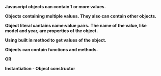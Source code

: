 <!DOCTYPE html>

<html>
    <head>
        <title>functions parameters</title>
        <meta charset="UTF-8">
        <meta name="viewport" content="width=device-width, initial-scale=1.0">
    </head>
    <body>
        <b>Javascript objects can contain 1 or more values.</b>
        <p id="printMe1"></p>
        <b>Objects containing multiple values.</b>
        <b>They also can contain other objects.</b>
        <p id="printMe2"></p>
        <b>Object literal cantains name:value pairs.</b>
        <b>The name of the value, like model and year, are properties of the object.</b>
        <p id="printMe3"></p>
        <b>Using built in method to get values of the object.</b>
        <p id="printMe4"></p>
        <p id="printMe5"></p>
        <b>Objects can contain functions and methods.</b>
        <p id="printMe6"></p>
        <b>OR</b>
        <p id="printMe7"></p>
        <b>Instantiation - Object constructor</b>
        <p id="printMe8"></p>
        <script>
            //Javascript objects can contain 1 or more values 
            var motorcycles = ["Ducati", "Honda", "Triumph"];
            motorcycles[3] = "Moto Guzzi";
            //accessing the values of the object motorcycles
            document.getElementById("printMe1").innerHTML = motorcycles[0] + ", " + motorcycles[1] + ", " + motorcycles[2] + ", " + motorcycles[3];

            //objects can be single variables
            var model = "ducati";

            //objects containing multiple values
            var ducati = [model, "1999"];
            var honda = ["Nx250", "1989"];
            var motoGuzzi = ["Breva", "2008"];
            var triumph = ["Thunderbird", "1999"];

            //object of objects
            var moto = [ducati, honda, motoGuzzi, triumph];

            for (var i = 0; i < moto.length; i++) {
                document.getElementById("printMe2").innerHTML = moto;
            }

            //object literal cantains name:value pairs
            //the name of the value, like model and year, are properties of the object
            var ducati = {model: "Monster", year: "1999"};
            var honda = {model: "Nx250", year: "1989"};
            var motoGuzzi = {model: "Breva", year: "2008"};
            var triumph = {model: "Thunderbird", year: "1998"};

            var motos = [ducati, honda, motoGuzzi, triumph];

            var text = "Motorcycles:";

            for (var i = 0; i < motos.length; i++) {
                text += "</br>" + motos[i].model + ", " + motos[i].year;
            }
            document.getElementById("printMe3").innerHTML = text;

            //using a built in method to get properties of object
            var keys = Object.keys(ducati);
            document.getElementById("printMe4").innerHTML = keys;

            //using built in method to get values of the object
            var values = Object.values(ducati);
            document.getElementById("printMe5").innerHTML = values;
            
            //objects can contain functions
            motos.yourBike = function() {return "Your " + model.toString() +  
                        " is a " + ducati.year + " " + ducati.model + "."};
            document.getElementById("printMe6").innerHTML = motos.yourBike();
            
            //OR
            text = "";
            motos.yourBikes = function() {for (var i = 0; i < motos.length; i++) {
                text += "</br>" + motos[i].model + ", " + motos[i].year;
            }return text};
            document.getElementById("printMe7").innerHTML = motos.yourBikes();
            
            //Instantiation - Object constructor
            function addBike(yr, mk, md){
                this.yr = yr;
                this.mk = mk;
                this.md = md;
            };
            
            //create new object. 
            var garage =  new addBike("1978", "Suzuki", "TC100");
            document.getElementById("printMe8").innerHTML = garage.yr + " " + garage.mk + " " + garage.md;    
            
            
        </script>
        <br><a id="newaccount" href="https://johnson-robert.github.io/cit261/index.html">Click me and go Home!</a>
    </body>
</html>




